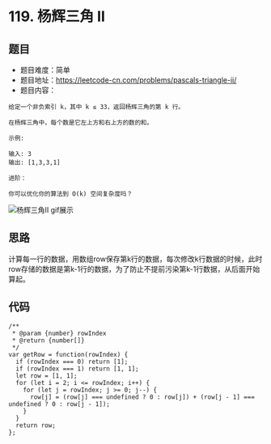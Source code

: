# 119. 杨辉三角 II

## 题目
* 题目难度：简单
* 题目地址：https://leetcode-cn.com/problems/pascals-triangle-ii/
* 题目内容：
```
给定一个非负索引 k，其中 k ≤ 33，返回杨辉三角的第 k 行。

在杨辉三角中，每个数是它左上方和右上方的数的和。

示例:

输入: 3
输出: [1,3,3,1]

进阶：

你可以优化你的算法到 O(k) 空间复杂度吗？
```

![杨辉三角II gif展示](https://upload.wikimedia.org/wikipedia/commons/0/0d/PascalTriangleAnimated2.gif)


## 思路
计算每一行的数据，用数组row保存第k行的数据，每次修改k行数据的时候，此时row存储的数据是第k-1行的数据，为了防止不提前污染第k-1行数据，从后面开始算起。


## 代码

```
/**
 * @param {number} rowIndex
 * @return {number[]}
 */
var getRow = function(rowIndex) {
  if (rowIndex === 0) return [1];
  if (rowIndex === 1) return [1, 1];
  let row = [1, 1];
  for (let i = 2; i <= rowIndex; i++) {
    for (let j = rowIndex; j >= 0; j--) {
      row[j] = (row[j] === undefined ? 0 : row[j]) + (row[j - 1] === undefined ? 0 : row[j - 1]);
    }
  }
  return row;
};
```

